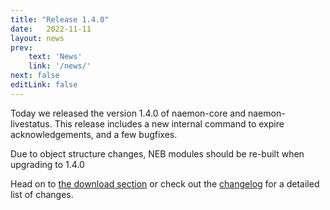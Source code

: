 ```yaml
---
title: "Release 1.4.0"
date:   2022-11-11
layout: news
prev:
    text: 'News'
    link: '/news/'
next: false
editLink: false
---
```


Today we released the version 1.4.0 of naemon-core and naemon-livestatus. This release
includes a new internal command to expire acknowledgements, and a few bugfixes.

Due to object structure changes, NEB modules should be re-built when upgrading to 1.4.0

Head on to [the download section](/download) or check out the [changelog](/documentation/usersguide/whatsnew) for
a detailed list of changes.
